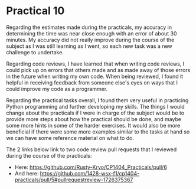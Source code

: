 # Practical 10
Regarding the estimates made during the practicals, my accuracy in determining the time was near close enough with an error of about 30 minutes. 
My accuracy did not really improve during the course of the subject as I was still learning as I went, so each new task was a new challenge to undertake. 

Regarding code reviews, I have learned that when writing code reviews, I could pick up on errors that others made and as made away of those errors in the future when writing my own code. 
When being reviewed, I found it helpful in receiving feedback from someone else's eyes on ways that I could improve my code as a programmer. 

Regarding the practical tasks overall, I found them very useful in practicing Python programming and further developing my skills. 
The things I would change about the practicals if I were in charge of the subject would be to provide more steps about how the practical should be done, and maybe some more hints in some of the harder exercises. 
It would also be more beneficial if there were some more examples similar to the tasks at hand so we can have some reference material on what to do. 

The 2 links below link to two code review pull requests that I reviewed during the course of the practicals:
- Here: https://github.com/Rusty-Kryo/CP1404_Practicals/pull/6
- And here: https://github.com/1428-wsx-f1/cp1404-practicals/pull/5#pullrequestreview-1726375367
